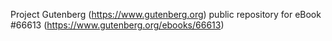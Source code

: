 Project Gutenberg (https://www.gutenberg.org) public repository for
eBook #66613 (https://www.gutenberg.org/ebooks/66613)
